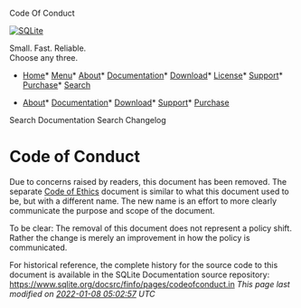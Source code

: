 




Code Of Conduct




[![SQLite](images/sqlite370_banner.gif)](index.html)


Small. Fast. Reliable.  
Choose any three.


* [Home](index.html)* [Menu](javascript:void(0))* [About](about.html)* [Documentation](docs.html)* [Download](download.html)* [License](copyright.html)* [Support](support.html)* [Purchase](prosupport.html)* [Search](javascript:void(0))




* [About](about.html)* [Documentation](docs.html)* [Download](download.html)* [Support](support.html)* [Purchase](prosupport.html)






Search Documentation
Search Changelog







# Code of Conduct



Due to concerns raised by readers, this document has been removed.
The separate [Code of Ethics](codeofethics.html) document is similar to what this
document used to be, but with a different name. The new name is an
effort to more clearly communicate the purpose and scope of the document.


To be clear: 
The removal of this document does not represent a policy shift. Rather
the change is merely an improvement in how the policy is communicated.


For historical reference, the complete history for the source code to
this document is available in the SQLite Documentation source repository:
<https://www.sqlite.org/docsrc/finfo/pages/codeofconduct.in>
*This page last modified on [2022\-01\-08 05:02:57](https://sqlite.org/docsrc/honeypot) UTC* 








